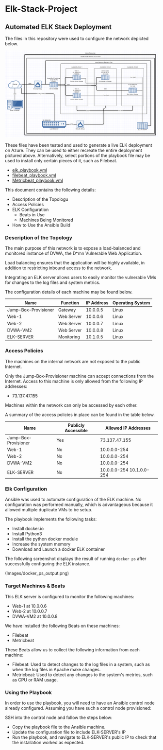 # Elk-Stack-Project
## Automated ELK Stack Deployment

The files in this repository were used to configure the network depicted below.

![Topology Diagram](Images/Topology_Diagram.png)

These files have been tested and used to generate a live ELK deployment on Azure. They can be used to either recreate the entire deployment pictured above. Alternatively, select portions of the playbook file may be used to install only certain pieces of it, such as Filebeat.

  - [elk_playbook.yml](Playbooks/elk_playbook.yml)
  - [filebeat_playbook.yml](Playbooks/filebeat_playbook.yml)
  - [Metricbeat_playbook.yml](Playbooks/Metricbeat_playbook.yml)

This document contains the following details:
- Description of the Topologu
- Access Policies
- ELK Configuration
  - Beats in Use
  - Machines Being Monitored
- How to Use the Ansible Build


### Description of the Topology

The main purpose of this network is to expose a load-balanced and monitored instance of DVWA, the D*mn Vulnerable Web Application.

Load balancing ensures that the application will be highly available, in addition to restricting inbound access to the network.

Integrating an ELK server allows users to easily monitor the vulnerable VMs for changes to the log files and system metrics.

The configuration details of each machine may be found below.

| Name                 | Function   | IP Address | Operating System |
|----------------------|------------|------------|------------------|
| Jump-Box-Provisioner | Gateway    | 10.0.0.5   | Linux            |
| Web-1                | Web Server | 10.0.0.6   | Linux            |
| Web-2                | Web Server | 10.0.0.7   | Linux            |
| DVWA-VM2             | Web Server | 10.0.0.8   | Linux            |
| ELK-SERVER           | Monitoring | 10.1.0.5   | Linux            |

### Access Policies

The machines on the internal network are not exposed to the public Internet. 

Only the Jump-Box-Provisioner machine can accept connections from the Internet. Access to this machine is only allowed from the following IP addresses:
- 73.137.47.155

Machines within the network can only be accessed by each other.

A summary of the access policies in place can be found in the table below.

| Name                 | Publicly Accessible | Allowed IP Addresses      |
|----------------------|---------------------|---------------------------|
| Jump-Box-Provisioner | Yes                 | 73.137.47.155             |
| Web-1                | No                  | 10.0.0.0-254              |
| Web-2                | No                  | 10.0.0.0-254              |
| DVWA-VM2             | No                  | 10.0.0.0-254              |
| ELK-SERVER           | No                  | 10.0.0.0-254 10.1.0.0-254 |

### Elk Configuration

Ansible was used to automate configuration of the ELK machine. No configuration was performed manually, which is advantageous because it allowed multiple duplicate VMs to be setup.

The playbook implements the following tasks:
- Install docker.io
- Install Python3
- Install the python docker module
- Increase the system memory
- Download and Launch a docker ELK container

The following screenshot displays the result of running `docker ps` after successfully configuring the ELK instance.

(Images/docker_ps_output.png)

### Target Machines & Beats
This ELK server is configured to monitor the following machines:
- Web-1 at 10.0.0.6
- Web-2 at 10.0.0.7
- DVWA-VM2 at 10.0.0.8

We have installed the following Beats on these machines:
- Filebeat
- Metricbeat

These Beats allow us to collect the following information from each machine:
- Filebeat: Used to detect changes to the log files in a system, such as when the log files in Apache make changes.
- Metricbeat: Used to detect any changes to the system's metrics, such as CPU or RAM usage.

### Using the Playbook
In order to use the playbook, you will need to have an Ansible control node already configured. Assuming you have such a control node provisioned: 

SSH into the control node and follow the steps below:
- Copy the playbook file to the Ansible machine.
- Update the configuration file to include ELK-SERVER's IP
- Run the playbook, and navigate to ELK-SERVER's public IP to check that the installation worked as expected.
